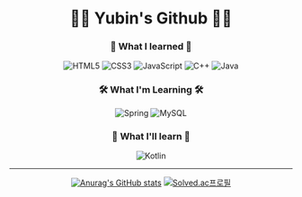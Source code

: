 <div align="center">

# 🧚🏼 Yubin's Github 🧚🏼

### 👣 What I learned 👣   
![HTML5](https://img.shields.io/badge/html5-%23E34F26.svg?style=for-the-badge&logo=html5&logoColor=white)
![CSS3](https://img.shields.io/badge/css3-%231572B6.svg?style=for-the-badge&logo=css3&logoColor=white)
![JavaScript](https://img.shields.io/badge/javascript-%23323330.svg?style=for-the-badge&logo=javascript&logoColor=%23F7DF1E)
![C++](https://img.shields.io/badge/c++-%2300599C.svg?style=for-the-badge&logo=c%2B%2B&logoColor=white)
![Java](https://img.shields.io/badge/java-%23ED8B00.svg?style=for-the-badge&logo=java&logoColor=white)   
### 🛠 What I'm Learning 🛠   
![Spring](https://img.shields.io/badge/spring-%236DB33F.svg?style=for-the-badge&logo=spring&logoColor=white)
![MySQL](https://img.shields.io/badge/mysql-%2300f.svg?style=for-the-badge&logo=mysql&logoColor=white)
### 👀 What I'll learn 👀
![Kotlin](https://img.shields.io/badge/kotlin-%230095D5.svg?style=for-the-badge&logo=kotlin&logoColor=white)

---

[![Anurag's GitHub stats](https://github-readme-stats.vercel.app/api?username=shinyubin989&theme=onedark)](https://github.com/anuraghazra/github-readme-stats)
[![Solved.ac프로필](http://mazassumnida.wtf/api/v2/generate_badge?boj=dbqls2821)](https://solved.ac/dbqls2821)   
<!-- [![Top Langs](https://github-readme-stats.vercel.app/api/top-langs/?username=shinyubin989&layout=compact)](https://github.com/anuraghazra/github-readme-stats)  -->  



</div>
